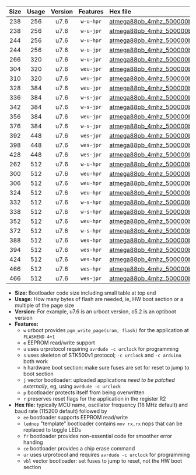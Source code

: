 |Size|Usage|Version|Features|Hex file|
|:-:|:-:|:-:|:-:|:--|
|238|256|u7.6|`w-u-hpr`|[atmega88pb_4mhz_500000bps_ur.hex](https://raw.githubusercontent.com/stefanrueger/urboot/main/bootloaders/atmega88pb/fcpu_4mhz/500000_bps/atmega88pb_4mhz_500000bps_ur.hex)|
|238|256|u7.6|`w-u-jpr`|[atmega88pb_4mhz_500000bps_ur_vbl.hex](https://raw.githubusercontent.com/stefanrueger/urboot/main/bootloaders/atmega88pb/fcpu_4mhz/500000_bps/atmega88pb_4mhz_500000bps_ur_vbl.hex)|
|244|256|u7.6|`w-u-hpr`|[atmega88pb_4mhz_500000bps_lednop_ur.hex](https://raw.githubusercontent.com/stefanrueger/urboot/main/bootloaders/atmega88pb/fcpu_4mhz/500000_bps/atmega88pb_4mhz_500000bps_lednop_ur.hex)|
|244|256|u7.6|`w-u-jpr`|[atmega88pb_4mhz_500000bps_lednop_ur_vbl.hex](https://raw.githubusercontent.com/stefanrueger/urboot/main/bootloaders/atmega88pb/fcpu_4mhz/500000_bps/atmega88pb_4mhz_500000bps_lednop_ur_vbl.hex)|
|266|320|u7.6|`w-u-jpr`|[atmega88pb_4mhz_500000bps_lednop_fr_ur_vbl.hex](https://raw.githubusercontent.com/stefanrueger/urboot/main/bootloaders/atmega88pb/fcpu_4mhz/500000_bps/atmega88pb_4mhz_500000bps_lednop_fr_ur_vbl.hex)|
|304|320|u7.6|`weu-jpr`|[atmega88pb_4mhz_500000bps_ee_ur_vbl.hex](https://raw.githubusercontent.com/stefanrueger/urboot/main/bootloaders/atmega88pb/fcpu_4mhz/500000_bps/atmega88pb_4mhz_500000bps_ee_ur_vbl.hex)|
|310|320|u7.6|`weu-jpr`|[atmega88pb_4mhz_500000bps_ee_lednop_ur_vbl.hex](https://raw.githubusercontent.com/stefanrueger/urboot/main/bootloaders/atmega88pb/fcpu_4mhz/500000_bps/atmega88pb_4mhz_500000bps_ee_lednop_ur_vbl.hex)|
|328|384|u7.6|`weu-jpr`|[atmega88pb_4mhz_500000bps_ee_lednop_fr_ur_vbl.hex](https://raw.githubusercontent.com/stefanrueger/urboot/main/bootloaders/atmega88pb/fcpu_4mhz/500000_bps/atmega88pb_4mhz_500000bps_ee_lednop_fr_ur_vbl.hex)|
|336|384|u7.6|`w-s-jpr`|[atmega88pb_4mhz_500000bps_vbl.hex](https://raw.githubusercontent.com/stefanrueger/urboot/main/bootloaders/atmega88pb/fcpu_4mhz/500000_bps/atmega88pb_4mhz_500000bps_vbl.hex)|
|342|384|u7.6|`w-s-jpr`|[atmega88pb_4mhz_500000bps_lednop_vbl.hex](https://raw.githubusercontent.com/stefanrueger/urboot/main/bootloaders/atmega88pb/fcpu_4mhz/500000_bps/atmega88pb_4mhz_500000bps_lednop_vbl.hex)|
|356|384|u7.6|`weu-jpr`|[atmega88pb_4mhz_500000bps_ee_lednop_fr_ce_ur_vbl.hex](https://raw.githubusercontent.com/stefanrueger/urboot/main/bootloaders/atmega88pb/fcpu_4mhz/500000_bps/atmega88pb_4mhz_500000bps_ee_lednop_fr_ce_ur_vbl.hex)|
|376|384|u7.6|`w-s-jpr`|[atmega88pb_4mhz_500000bps_lednop_fr_vbl.hex](https://raw.githubusercontent.com/stefanrueger/urboot/main/bootloaders/atmega88pb/fcpu_4mhz/500000_bps/atmega88pb_4mhz_500000bps_lednop_fr_vbl.hex)|
|392|448|u7.6|`wes-jpr`|[atmega88pb_4mhz_500000bps_ee_vbl.hex](https://raw.githubusercontent.com/stefanrueger/urboot/main/bootloaders/atmega88pb/fcpu_4mhz/500000_bps/atmega88pb_4mhz_500000bps_ee_vbl.hex)|
|398|448|u7.6|`wes-jpr`|[atmega88pb_4mhz_500000bps_ee_lednop_vbl.hex](https://raw.githubusercontent.com/stefanrueger/urboot/main/bootloaders/atmega88pb/fcpu_4mhz/500000_bps/atmega88pb_4mhz_500000bps_ee_lednop_vbl.hex)|
|428|448|u7.6|`wes-jpr`|[atmega88pb_4mhz_500000bps_ee_lednop_fr_vbl.hex](https://raw.githubusercontent.com/stefanrueger/urboot/main/bootloaders/atmega88pb/fcpu_4mhz/500000_bps/atmega88pb_4mhz_500000bps_ee_lednop_fr_vbl.hex)|
|262|512|u7.6|`w-u-hpr`|[atmega88pb_4mhz_500000bps_lednop_fr_ur.hex](https://raw.githubusercontent.com/stefanrueger/urboot/main/bootloaders/atmega88pb/fcpu_4mhz/500000_bps/atmega88pb_4mhz_500000bps_lednop_fr_ur.hex)|
|300|512|u7.6|`weu-hpr`|[atmega88pb_4mhz_500000bps_ee_ur.hex](https://raw.githubusercontent.com/stefanrueger/urboot/main/bootloaders/atmega88pb/fcpu_4mhz/500000_bps/atmega88pb_4mhz_500000bps_ee_ur.hex)|
|306|512|u7.6|`weu-hpr`|[atmega88pb_4mhz_500000bps_ee_lednop_ur.hex](https://raw.githubusercontent.com/stefanrueger/urboot/main/bootloaders/atmega88pb/fcpu_4mhz/500000_bps/atmega88pb_4mhz_500000bps_ee_lednop_ur.hex)|
|324|512|u7.6|`weu-hpr`|[atmega88pb_4mhz_500000bps_ee_lednop_fr_ur.hex](https://raw.githubusercontent.com/stefanrueger/urboot/main/bootloaders/atmega88pb/fcpu_4mhz/500000_bps/atmega88pb_4mhz_500000bps_ee_lednop_fr_ur.hex)|
|332|512|u7.6|`w-s-hpr`|[atmega88pb_4mhz_500000bps.hex](https://raw.githubusercontent.com/stefanrueger/urboot/main/bootloaders/atmega88pb/fcpu_4mhz/500000_bps/atmega88pb_4mhz_500000bps.hex)|
|338|512|u7.6|`w-s-hpr`|[atmega88pb_4mhz_500000bps_lednop.hex](https://raw.githubusercontent.com/stefanrueger/urboot/main/bootloaders/atmega88pb/fcpu_4mhz/500000_bps/atmega88pb_4mhz_500000bps_lednop.hex)|
|352|512|u7.6|`weu-hpr`|[atmega88pb_4mhz_500000bps_ee_lednop_fr_ce_ur.hex](https://raw.githubusercontent.com/stefanrueger/urboot/main/bootloaders/atmega88pb/fcpu_4mhz/500000_bps/atmega88pb_4mhz_500000bps_ee_lednop_fr_ce_ur.hex)|
|372|512|u7.6|`w-s-hpr`|[atmega88pb_4mhz_500000bps_lednop_fr.hex](https://raw.githubusercontent.com/stefanrueger/urboot/main/bootloaders/atmega88pb/fcpu_4mhz/500000_bps/atmega88pb_4mhz_500000bps_lednop_fr.hex)|
|388|512|u7.6|`wes-hpr`|[atmega88pb_4mhz_500000bps_ee.hex](https://raw.githubusercontent.com/stefanrueger/urboot/main/bootloaders/atmega88pb/fcpu_4mhz/500000_bps/atmega88pb_4mhz_500000bps_ee.hex)|
|394|512|u7.6|`wes-hpr`|[atmega88pb_4mhz_500000bps_ee_lednop.hex](https://raw.githubusercontent.com/stefanrueger/urboot/main/bootloaders/atmega88pb/fcpu_4mhz/500000_bps/atmega88pb_4mhz_500000bps_ee_lednop.hex)|
|424|512|u7.6|`wes-hpr`|[atmega88pb_4mhz_500000bps_ee_lednop_fr.hex](https://raw.githubusercontent.com/stefanrueger/urboot/main/bootloaders/atmega88pb/fcpu_4mhz/500000_bps/atmega88pb_4mhz_500000bps_ee_lednop_fr.hex)|
|466|512|u7.6|`wes-hpr`|[atmega88pb_4mhz_500000bps_ee_lednop_fr_ce.hex](https://raw.githubusercontent.com/stefanrueger/urboot/main/bootloaders/atmega88pb/fcpu_4mhz/500000_bps/atmega88pb_4mhz_500000bps_ee_lednop_fr_ce.hex)|
|466|512|u7.6|`wes-jpr`|[atmega88pb_4mhz_500000bps_ee_lednop_fr_ce_vbl.hex](https://raw.githubusercontent.com/stefanrueger/urboot/main/bootloaders/atmega88pb/fcpu_4mhz/500000_bps/atmega88pb_4mhz_500000bps_ee_lednop_fr_ce_vbl.hex)|

- **Size:** Bootloader code size including small table at top end
- **Usage:** How many bytes of flash are needed, ie, HW boot section or a multiple of the page size
- **Version:** For example, u7.6 is an urboot version, o5.2 is an optiboot version
- **Features:**
  + `w` urboot provides `pgm_write_page(sram, flash)` for the application at `FLASHEND-4+1`
  + `e` EEPROM read/write support
  + `u` uses urprotocol requiring `avrdude -c urclock` for programming
  + `s` uses skeleton of STK500v1 protocol; `-c urclock` and `-c arduino` both work
  + `h` hardware boot section: make sure fuses are set for reset to jump to boot section
  + `j` vector bootloader: uploaded applications *need to be patched externally*, eg, using `avrdude -c urclock`
  + `p` bootloader protects itself from being overwritten
  + `r` preserves reset flags for the application in the register R2
- **Hex file:** typically MCU name, oscillator frequency (16 MHz default) and baud rate (115200 default) followed by
  + `ee` bootloader supports EEPROM read/write
  + `lednop` "template" bootloader contains `mov rx,rx` nops that can be replaced to toggle LEDs
  + `fr` bootloader provides non-essential code for smoother error handing
  + `ce` bootloader provides a chip erase command
  + `ur` uses urprotocol and requires `avrdude -c urclock` for programming
  + `vbl` vector bootloader: set fuses to jump to reset, not the HW boot section

